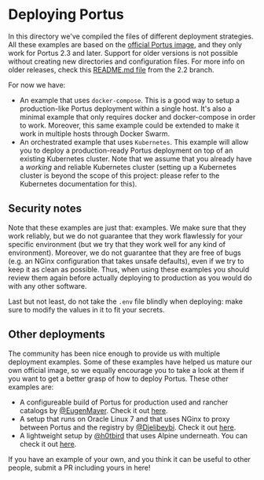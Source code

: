 # Deploying Portus

In this directory we've compiled the files of different deployment
strategies. All these examples are based on the [official Portus
image](https://github.com/openSUSE/docker-containers/tree/master/derived_images/portus),
and they only work for Portus 2.3 and later. Support for older versions is not
possible without creating new directories and configuration files. For more info
on older releases, check this [README.md
file](https://github.com/openSUSE/docker-containers/tree/portus-2.2/derived_images/portus)
from the 2.2 branch.

For now we have:

- An example that uses `docker-compose`. This is a good way to setup a
  production-like Portus deployment within a single host. It's also a minimal
  example that only requires docker and docker-compose in order to
  work. Moreover, this same example could be extended to make it work in
  multiple hosts through Docker Swarm.
- An orchestrated example that uses `Kubernetes`. This example will allow you to
  deploy a production-ready Portus deployment on top of an existing Kubernetes
  cluster. Note that we assume that you already have a *working* and reliable
  Kubernetes cluster (setting up a Kubernetes cluster is beyond the scope of
  this project: please refer to the Kubernetes documentation for this).

## Security notes

Note that these examples are just that: examples. We make sure that they work
reliably, but we do not guarantee that they work flawlessly for your specific
environment (but we try that they work well for any kind of
environment). Moreover, we do not guarantee that they are free of bugs (e.g. an
NGinx configuration that takes unsafe defaults), even if we try to keep it as
clean as possible. Thus, when using these examples you should review them again
before actually deploying to production as you would do with any other software.

Last but not least, do not take the `.env` file blindly when deploying: make
sure to modify the values in it to fit your secrets.

## Other deployments

The community has been nice enough to provide us with multiple deployment
examples. Some of these examples have helped us mature our own official image,
so we equally encourage you to take a look at them if you want to get a better
grasp of how to deploy Portus. These other examples are:

- A configureable build of Portus for production used and rancher catalogs
  by [@EugenMayer](https://github.com/EugenMayer). Check it out
  [here](https://github.com/EugenMayer/docker-image-portus).
- A setup that runs on Oracle Linux 7 and that uses NGinx to proxy between
  Portus and the registry by [@Djelibeybi](https://github.com/Djelibeybi/). Check
  it out [here](https://github.com/Djelibeybi/Portus-On-OracleLinux7).
- A lightweight setup by [@h0tbird](https://github.com/h0tbird) that uses Alpine
  underneath. You can check it out [here](https://github.com/katosys/portus).

If you have an example of your own, and you think it can be useful to other
people, submit a PR including yours in here!

